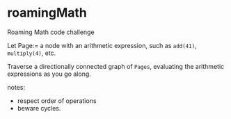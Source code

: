 # roamingMath
Roaming Math code challenge

Let Page:= a node with an arithmetic expression, such as `add(41)`, `multiply(4)`, etc. 

Traverse a directionally connected graph of `Pages`, evaluating the arithmetic expressions as you go along.


notes:
* respect order of operations
* beware cycles.
